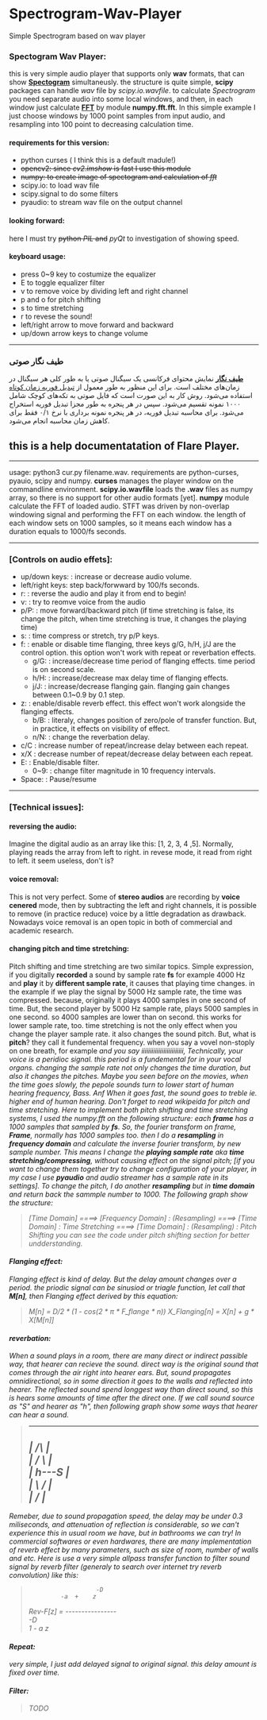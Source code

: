 # Spectrogram-Wav-Player
Simple Spectrogram based on wav player

### Spectogram Wav Player:
this is very simple audio player that supports only **wav** formats, that can show [**Spectogram**][1] simultaneusly.
the structure is quite simple, **scipy** packages can handle *wav* file by *scipy.io.wavfile*. 
to calculate *Spectrogram* you need separate audio into some local windows, and then, in each window just calculate [**FFT**][2] by module **numpy.fft.fft**.
In this simple example I just choose windows by 1000 point samples from input audio, and resampling into 100 point to decreasing calculation time. 

#### requirements for this version:
* python curses ( I think this is a default madule!)
* ~~opencv2: since *cv2.imshow* is fast I use this module~~
* ~~numpy:  to create image of spectogram and calculation of *fft*~~
* scipy.io: to load wav file
* scipy.signal to do some filters
* pyaudio: to stream wav file on the output channel

#### looking forward:
here I must try ~~python *PIL* and~~ *pyQt* to investigation of showing speed.

#### keyboard usage:
* press 0~9 key to costumize the equalizer
* E to toggle equalizer filter
* v to remove voice by dividing left and right channel
* p and o for pitch shifting
* s to time stretching
* r to revese the sound!
* left/right arrow to move forward and backward
* up/down arrow keys to change volume

***
<p style="direction:rtl;text-align:right"> <h3> طیف نگار صوتی </h3> </p>

**[طیف نگار][1]**
نمایش محتوای فرکانسی یک سیگنال صوتی یا به طور کلی هر سیگنال در زمان‌های مختلف است. برای این منظور به طور معمول از 
[تبدیل فوریه زمان کوتاه][3]
استفاده می‌شود.
روش کار به این صورت است که فایل صوتی به تکه‌های کوچک شامل ۱۰۰۰ نمونه تقسیم می‌شود. سپس در هر پنجره به طور مجزا تبدیل فوریه استخراج می‌شود.
برای محاسبه تبدیل فوریه، در هر پنجره نمونه برداری با نرخ ۰/۱ فقط برای کاهش زمان محاسبه انجام می‌شود. 
 


[1]: https://en.wikipedia.org/wiki/Spectrogram
[2]: https://en.wikipedia.org/wiki/Fast_Fourier_transform
[3]: https://fa.wikipedia.org/wiki/%D8%AA%D8%A8%D8%AF%DB%8C%D9%84_%D9%81%D9%88%D8%B1%DB%8C%D9%87_%D8%B2%D9%85%D8%A7%D9%86_%DA%A9%D9%88%D8%AA%D8%A7%D9%87



## this is a help documentatation of **Flare Player**. 
______________________________________________________________________

usage: python3 cur.py filename.wav.
requirements are python-curses, pyauio, scipy and numpy.
**curses** manages the player window on the commandline 
environment.
**scipy.io.wavfile** loads the **.wav** files as numpy array, so
 there is no support for other audio formats \[yet]. 
**numpy** module calculate the FFT of loaded audio. STFT was driven
by non-overlap windowing signal and performing the FFT on each window.
the length of each window sets on 1000 samples, so it means each window
has a duration equals to 1000/fs seconds.

-----------------------------------------------------------------------
### [Controls on audio effets]:
* up/down keys:  : increase or decrease audio volume.
* left/right keys: step back/forwward by 100/fs seconds.
* r:             : reverse the audio and play it from end to begin!
* v:             : try to reomve voice from the audio
* p/P:           : move forward/backward pitch (if time stretching is false, its change the pitch, when time stretching is true, it changes the playing time)
* s:             : time compress or stretch, try p/P keys.
* f:             : enable or disable time flanging, three keys g/G, h/H, j/J are the control option. this option won't work with repeat or reverbation effects.
  * g/G:         : increase/decrease time period of flanging effects. time period is on second scale.
  * h/H:         : increase/decrease max delay time of flanging effects.
  * j/J:         : increase/decrease flanging gain. flanging gain changes between 0.1~0.9 by 0.1 step.
* z:             : enable/disable reverb effect. this effect won't work alongside the flanging effects.
  * b/B:         : literaly, changes position of zero/pole of transfer function. But, in practice, it effects on visibility of effect.
  * n/N:         : change the reverbation delay.
* c/C            : increase number of repeat/increase delay between each repeat.
* x/X            : decrease number of repeat/decrease delay between each repeat.
* E:             : Enable/disable filter.
  * 0~9:         : change filter magnitude in 10 frequency intervals.
* Space:         : Pause/resume 

------------------------------------------------------------------------

### [Technical issues]:
#### reversing the audio:
Imagine the digital audio as an array like this: \[1, 2, 3, 4 ,5]. Normally, playing reads the array from left to right. in revese mode, it read from right to left. it seem useless, don't is?  

#### voice removal:
This is not very perfect. Some of **stereo audios** are recording by **voice cenered** mode, then by subtracting the left and right channels, it is possible to remove (in practice reduce) voice by a little degradation as drawback. Nowadays voice removal is an open topic in both of commercial and academic research.  

#### changing pitch and time stretching:  
Pitch shifting and time stretching are two similar topics. Simple expression, if you digitally **recorded** a sound by sample rate **fs** for example 4000 Hz and **play** it by  **different sample rate**, it causes that playing time changes. in the example if we play the signal by 5000 Hz sample rate, the time was compressed. because, originally it plays 4000 samples in one second of time. But, the second player by 5000 Hz sample rate, plays 5000 samples in one second. so 4000 samples are lower than on second. this works for lower sample rate, too. time stretching is not the only effect when you change the player sample rate. it also changes the sound pitch. But, what is **pitch**? they call it fundemental frequency. when you say a vovel non-stoply on one breath, for example <i> and you say iiiiiiiiiiiiiiiiiiiiiiiii, Technically, your voice is a peridioc signal. this period is a fundemental for <i> in your vocal organs. changing the sample rate not only changes the time duration, but also it changes the pitches. Maybe you seen before on the movies, when the time goes slowly, the pepole sounds turn to lower start of human hearing frequency, Bass. Anf When it goes fast, the sound goes to treble ie. higher end of human hearing.
Don't forget to read wikipeida for pitch and time stretching.
Here to implement both pitch shifting and time stretching systems, I used the numpy.fft on the following structure: each **frame** has a 1000 samples that sampled by **fs**. So, the fourier transform on frame, **Frame**, normally has 1000 samples too. then I do a **resampling** in **frequency domain** and calculate the inverse fourier transform, by new sample number. This means I change the **playing sample rate** aka **time stretching/compressing**, without causing effect on the signal pitch; [if you want to change them together try to change configuration of your player, in my case I use **pyaudio** and audio streamer has a sample rate in its settings].
To change the pitch, I do another **resampling** but in **time domain** and return back the sammple number to 1000. The following graph show the structure:


> [Time Domain] ====>  [Frequency Domain] : (Resampling) ====> [Time Domain] : Time Stretching ====> [Time Domain] : (Resampling) : Pitch Shifting
you can see the code under pitch shifting section for better undderstanding.

#### Flanging effect:
Flanging effect is kind of delay. But the delay amount changes over a period. the priodic signal can be sinusiod or triagle function, let call that **M[n]**, then Flanging effect derived by this equation:

> M[n] = D/2 * (1 - cos(2 * &pi; * F_flange * n))
> X_Flanging[n] = X[n] + g * X[M[n]]

#### reverbation:
When a sound plays in a room, there are many direct or indirect passible way, that hearer can recieve the sound. direct way is the original sound that comes through the air right into hearer ears. But, sound propagates omnidirectional, so in some direction it goes to the walls and reflected into hearer. The reflected sound spend longgest way than direct sound, so this is hears some amounts of time after the direct one. If we call sound source as "S" and hearer as "h", then following graph show some ways that hearer can hear a sound.

>-----------------------  
>|          /\         |  
>|         /  \        |  
>|         h---S       |  
>|          \  /       |  
>|           \/        |  
>-----------------------

Remeber, due to sound propagation speed, the delay may be under 0.3 miliseconds, and attenuation of reflection is considerable, so we can't experience this in usual room we have, but in bathrooms we can try!
In commercial softwares or even hardwares, there are many implementation of reverb effect by many parameters, such as size of room, number of walls and etc. Here is use a very simple allpass transfer function to filter sound signal by reverb filter (generaly to search over internet try reverb convolution) like this:

>                        -D  
>              -a  +    z  
> Rev-F[z] = ----------------  
>                        -D  
>               1  -  a z  

#### Repeat:
very simple, I just add delayed signal to original signal. this delay amount is fixed over time. 

#### Filter:
 > TODO

